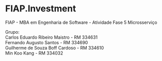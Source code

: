 # FIAP.Investment
FIAP - MBA em Engenharia de Software - Atividade Fase 5 Microsserviço 

Grupo:<br>
Carlos Eduardo Ribeiro Maistro - RM 334631<br>
Fernando Augusto Santos - RM 334690<br>
Guilherme de Souza Boff Cardoso - RM 334610<br>
Min Koo Kang - RM 334032
